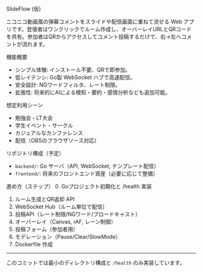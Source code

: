SlideFlow (仮)

ニコニコ動画風の弾幕コメントをスライドや配信画面に重ねて流せる Web アプリです。登壇者はワンクリックでルーム作成し、オーバーレイURLとQRコードを共有。参加者はQRからアクセスしてコメント投稿するだけで、右→左へコメントが流れます。

機能概要
- シンプル体験: インストール不要、QRで即参加。
- 低レイテンシ: Go製 WebSocket ハブで高速配信。
- 安全設計: NGワードフィルタ、レート制限。
- 拡張性: 将来的にAIによる検知・要約・感情分析なども追加可能。

想定利用シーン
- 勉強会・LT大会
- 学生イベント・サークル
- カジュアルなカンファレンス
- 配信（OBSのブラウザソース対応）

リポジトリ構成（予定）
- `backend/`: Go サーバ（API, WebSocket, テンプレート配信）
- `frontend/`: 将来のフロントエンド資産（必要に応じて整備）

進め方（ステップ）
0. Goプロジェクト初期化と /health 実装
1. ルーム生成とQR返却 API
2. WebSocket Hub（ルーム単位で配信）
3. 投稿API（レート制限/NGワード/ブロードキャスト）
4. オーバーレイ（Canvas, rAF, レーン制御）
5. 投稿フォーム（参加者用）
6. モデレーション（Pause/Clear/SlowMode）
7. Dockerfile 作成

---

このコミットでは最小のディレクトリ構成と `/health` のみ実装しています。
